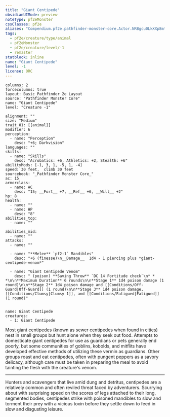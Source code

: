 ```yaml
---
title: "Giant Centipede"
obsidianUIMode: preview
noteType: pf2eMonster
cssClasses: pf2e
aliases: "Compendium.pf2e.pathfinder-monster-core.Actor.NRBgcu0LkXXp8mtp" 
tags:
  - pf2e/creature/type/animal
  - pf2eMonster
  - pf2e/creature/level/-1
  - remaster
statblock: inline
name: "Giant Centipede"
level: -1
license: ORC
---
```


```statblock
columns: 2
forcecolumns: true
layout: Basic Pathfinder 2e Layout
source: "Pathfinder Monster Core"
name: "Giant Centipede"
level: "Creature -1"

alignment: ""
size: "Medium"
trait_01: [[animal]]
modifier: 6
perception:
  - name: "Perception"
    desc: "+6; Darkvision"
languages: ""
skills:
  - name: "Skills"
    desc: "Acrobatics: +6, Athletics: +2, Stealth: +6"
abilityMods: [-1, 3, 1, -5, 1, -4]
speed: 30 feet,  climb 30 feet
sourcebook: "_Pathfinder Monster Core_"
ac: 15
armorclass:
  - name: AC
    desc: "15; __Fort__ +7, __Ref__ +6, __Will__ +2"
hp: 8
health:
  - name: ""
  - name: HP
    desc: "8"
abilities_top:
  - name: ""

abilities_mid:
  - name: ""
attacks:
  - name: ""

  - name: "**Melee** `pf2:1` Mandibles"
    desc: "+6 (finesse)\n__Damage__  1d4 - 1 piercing plus *giant-centipede-venom*"

  - name: "Giant Centipede Venom"
    desc: " (poison) **Saving Throw** `DC 14 Fortitude check`\n* * *\n\n**Maximum Duration** 6 rounds\n\n**Stage 1** 1d4 poison damage (1 round)\n\n**Stage 2** 1d4 poison damage and [[Conditions/Off-Guard|Off-Guard]] (1 round)\n\n**Stage 3** 1d4 poison damage, [[Conditions/Clumsy|Clumsy 1]], and [[Conditions/Fatigued|Fatigued]] (1 round)"
 
```

```encounter-table
name: Giant Centipede
creatures:
  - 1: Giant Centipede
```



Most giant centipedes (known as sewer centipedes when found in cities) nest in small groups but hunt alone when they seek out food. Attempts to domesticate giant centipedes for use as guardians or pets generally end poorly, but some communities of goblins, kobolds, and mitflits have developed effective methods of utilizing these vermin as guardians. Other groups roast and eat centipedes, often with pungent peppers as a savory delicacy, although care must be taken in preparing the meal to avoid tainting the flesh with the creature's venom.

* * *

Hunters and scavengers that live amid dung and detritus, centipedes are a relatively common and often reviled threat faced by adventurers. Scurrying about with surprising speed on the scores of legs attached to their long, segmented bodies, centipedes strike with poisoned mandibles to slow and torment their prey with a vicious toxin before they settle down to feed in slow and disgusting leisure.
